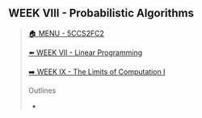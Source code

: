 ## WEEK VIII - Probabilistic Algorithms

>[🏠 MENU - 5CCS2FC2](year2/5ccs2fc2.md)
>
>[⬅️ WEEK VII - Linear Programming](year2/5ccs2fc2/w7.md)
>
>[➡️ WEEK IX - The Limits of Computation I](year2/5ccs2fc2/w9.md)
>
>Outlines
>
>- 
>
>
